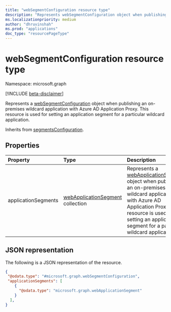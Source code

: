 ```yaml
---
title: "webSegmentConfiguration resource type"
description: "Represents webSegmentConfiguration object when publishing an on-premises wildcard application with Azure AD Application Proxy."
ms.localizationpriority: medium
author: "dhruvinshah"
ms.prod: "applications"
doc_type: "resourcePageType"
---
```


# webSegmentConfiguration resource type

Namespace: microsoft.graph

[!INCLUDE [beta-disclaimer](../../includes/beta-disclaimer.md)]

Represents a [webSegmentConfiguration](websegmentconfiguration.md) object when publishing an on-premises wildcard application with Azure AD Application Proxy. This resource is used for setting an application segment for a particular wildcard application.

Inherits from [segmentsConfiguration](segmentconfiguration.md).

## Properties

| Property     | Type        | Description |
|:-------------|:------------|:------------|
|applicationSegments|[webApplicationSegment](webapplicationsegment.md) collection|Represents a [webApplicationSegment](webapplicationsegment.md) object when publishing an on-premises wildcard application with Azure AD Application Proxy. This resource is used for setting an application segment for a particular wildcard application.|


## JSON representation

The following is a JSON representation of the resource.
<!-- {
  "blockType": "resource",
  "@odata.type": "microsoft.graph.onPremisesApplicationSegment"
}
-->
``` json
{
 "@odata.type": "#microsoft.graph.webSegmentConfiguration",
 "applicationSegments": [
    {
      "@odata.type": "microsoft.graph.webApplicationSegment"
    }
  ],
}
```

